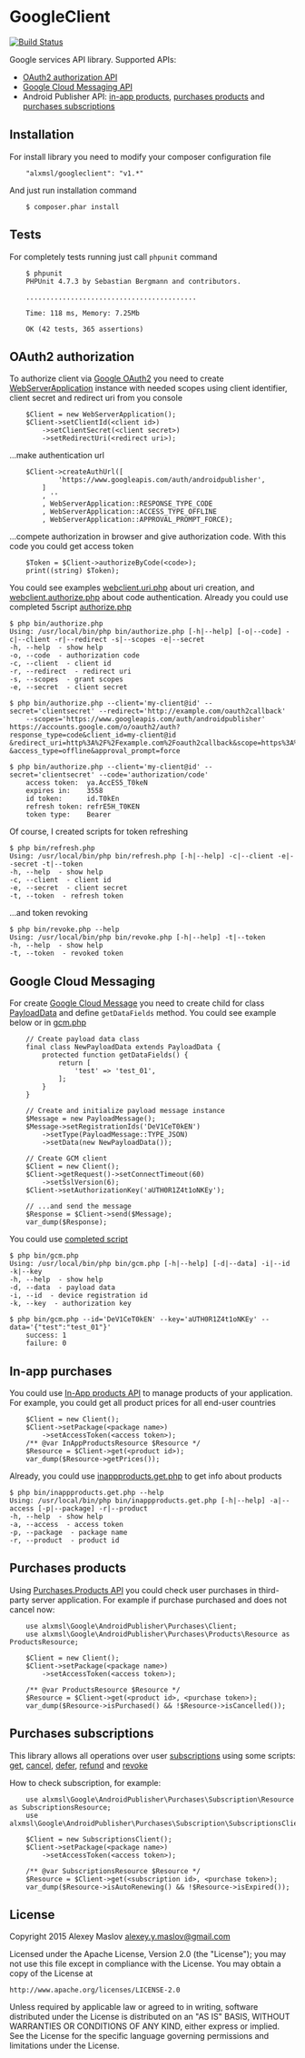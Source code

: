 GoogleClient
===

[![Build Status](https://travis-ci.org/alxmsl/GoogleClient.png?branch=master)](http://travis-ci.org/alxmsl/GoogleClient)

Google services API library. 
Supported APIs:

* [OAuth2 authorization API](/README.md#oauth2)
* [Google Cloud Messaging API](/README.md#gcm)
* Android Publisher API: [in-app products](/README.md#inapp), [purchases products](/README.md#products) and 
 [purchases subscriptions](/README.md#subscriptions)

Installation
---

For install library you need to modify your composer configuration file

```
    "alxmsl/googleclient": "v1.*"
```

And just run installation command

```
    $ composer.phar install
```

Tests
---

For completely tests running just call `phpunit` command

```
    $ phpunit
    PHPUnit 4.7.3 by Sebastian Bergmann and contributors.

    ..........................................
    
    Time: 118 ms, Memory: 7.25Mb
    
    OK (42 tests, 365 assertions)
```

## <a name="oauth2"></a> OAuth2 authorization

To authorize client via [Google OAuth2](https://developers.google.com/android-publisher/authorization) you need to 
 create [WebServerApplication](/source/OAuth2/WebServerApplication.php) instance with needed scopes using client 
 identifier, client secret and redirect uri from you console
  
```
    $Client = new WebServerApplication();
    $Client->setClientId(<client id>)
        ->setClientSecret(<client secret>)
        ->setRedirectUri(<redirect uri>);
```

...make authentication url

```
    $Client->createAuthUrl([
            'https://www.googleapis.com/auth/androidpublisher',
        ]
        , ''
        , WebServerApplication::RESPONSE_TYPE_CODE
        , WebServerApplication::ACCESS_TYPE_OFFLINE
        , WebServerApplication::APPROVAL_PROMPT_FORCE);
```

...compete authorization in browser and give authorization code. With this code you could get access token
 
```
    $Token = $Client->authorizeByCode(<code>);
    print((string) $Token);
```

You could see examples [webclient.uri.php](/examples/webclient.uri.php) about uri creation, and 
 [webclient.authorize.php](/examples/webclient.authorize.php) about code authentication. Already you could use completed 
 5script [authorize.php](/bin/authorize.php)
 
```
$ php bin/authorize.php
Using: /usr/local/bin/php bin/authorize.php [-h|--help] [-o|--code] -c|--client -r|--redirect -s|--scopes -e|--secret
-h, --help  - show help
-o, --code  - authorization code
-c, --client  - client id
-r, --redirect  - redirect uri
-s, --scopes  - grant scopes
-e, --secret  - client secret

$ php bin/authorize.php --client='my-client@id' --secret='clientsecret' --redirect='http://example.com/oauth2callback' 
    --scopes='https://www.googleapis.com/auth/androidpublisher'
https://accounts.google.com/o/oauth2/auth?response_type=code&client_id=my-client@id
&redirect_uri=http%3A%2F%2Fexample.com%2Foauth2callback&scope=https%3A%2F%2Fwww.googleapis.com%2Fauth%2Fandroidpublisher
&access_type=offline&approval_prompt=force

$ php bin/authorize.php --client='my-client@id' --secret='clientsecret' --code='authorization/code'
    access token:  ya.AccES5_T0keN
    expires in:    3558
    id token:      id.T0kEn
    refresh token: refrE5H_T0KEN
    token type:    Bearer

```

Of course, I created scripts for token refreshing

```
$ php bin/refresh.php
Using: /usr/local/bin/php bin/refresh.php [-h|--help] -c|--client -e|--secret -t|--token
-h, --help  - show help
-c, --client  - client id
-e, --secret  - client secret
-t, --token  - refresh token
```

...and token revoking
 
```
$ php bin/revoke.php --help
Using: /usr/local/bin/php bin/revoke.php [-h|--help] -t|--token
-h, --help  - show help
-t, --token  - revoked token
```

## <a name="gcm"></a> Google Cloud Messaging

For create [Google Cloud Message](https://developer.android.com/google/gcm/index.html) you need to create child for 
 class [PayloadData](/source/GCM/Message/PayloadData.php) and define `getDataFields` method. You could see example below 
 or in [gcm.php](/examples/gcm.php)
 
```
    // Create payload data class
    final class NewPayloadData extends PayloadData {
        protected function getDataFields() {
            return [
                'test' => 'test_01',
            ];
        }
    }
    
    // Create and initialize payload message instance
    $Message = new PayloadMessage();
    $Message->setRegistrationIds('DeV1CeT0kEN')
        ->setType(PayloadMessage::TYPE_JSON)
        ->setData(new NewPayloadData());
    
    // Create GCM client
    $Client = new Client();
    $Client->getRequest()->setConnectTimeout(60)
        ->setSslVersion(6);
    $Client->setAuthorizationKey('aUTH0R1Z4t1oNKEy');
    
    // ...and send the message
    $Response = $Client->send($Message);
    var_dump($Response);
```

You could use [completed script](/bin/gcm.php)

```
$ php bin/gcm.php
Using: /usr/local/bin/php bin/gcm.php [-h|--help] [-d|--data] -i|--id -k|--key
-h, --help  - show help
-d, --data  - payload data
-i, --id  - device registration id
-k, --key  - authorization key

$ php bin/gcm.php --id='DeV1CeT0kEN' --key='aUTH0R1Z4t1oNKEy' --data='{"test":"test_01"}'
    success: 1
    failure: 0
```

## <a name="inapp"></a> In-app purchases

You could use [In-App products API](https://developers.google.com/android-publisher/api-ref/inappproducts) to manage 
 products of your application. For example, you could get all product prices for all end-user countries
 
```
    $Client = new Client();
    $Client->setPackage(<package name>)
        ->setAccessToken(<access token>);
    /** @var InAppProductsResource $Resource */
    $Resource = $Client->get(<product id>);
    var_dump($Resource->getPrices());
```

Already, you could use [inappproducts.get.php](/bin/inappproducts.get.php) to get info about products
 
```
$ php bin/inappproducts.get.php --help
Using: /usr/local/bin/php bin/inappproducts.get.php [-h|--help] -a|--access [-p|--package] -r|--product
-h, --help  - show help
-a, --access  - access token
-p, --package  - package name
-r, --product  - product id
```

## <a name="products"></a> Purchases products 

Using [Purchases.Products API]() you could check user purchases in third-party server application. For example if 
 purchase purchased and does not cancel now:

```
    use alxmsl\Google\AndroidPublisher\Purchases\Client;
    use alxmsl\Google\AndroidPublisher\Purchases\Products\Resource as ProductsResource;

    $Client = new Client();
    $Client->setPackage(<package name>)
        ->setAccessToken(<access token>);
    
    /** @var ProductsResource $Resource */
    $Resource = $Client->get(<product id>, <purchase token>);
    var_dump($Resource->isPurchased() && !$Resource->isCancelled());
```

## <a name="subscriptions"></a> Purchases subscriptions 

This library allows all operations over user 
 [subscriptions](https://developers.google.com/android-publisher/api-ref/purchases/subscriptions) using some scripts: 
 [get](/bin/subscriptions.get.php), [cancel](/bin/subscriptions.cancel.php), [defer](/bin/subscriptions.defer.php), 
 [refund](/bin/subscriptions.refund.php) and [revoke](/bin/subscriptions.revoke.php)

How to check subscription, for example:

```
    use alxmsl\Google\AndroidPublisher\Purchases\Subscription\Resource as SubscriptionsResource;
    use alxmsl\Google\AndroidPublisher\Purchases\Subscription\SubscriptionsClient;
    
    $Client = new SubscriptionsClient();
    $Client->setPackage(<package name>)
        ->setAccessToken(<access token>);
    
    /** @var SubscriptionsResource $Resource */
    $Resource = $Client->get(<subscription id>, <purchase token>);
    var_dump($Resource->isAutoRenewing() && !$Resource->isExpired());
```

License
-------

Copyright 2015 Alexey Maslov <alexey.y.maslov@gmail.com>

Licensed under the Apache License, Version 2.0 (the "License");
you may not use this file except in compliance with the License.
You may obtain a copy of the License at

    http://www.apache.org/licenses/LICENSE-2.0

Unless required by applicable law or agreed to in writing, software
distributed under the License is distributed on an "AS IS" BASIS,
WITHOUT WARRANTIES OR CONDITIONS OF ANY KIND, either express or implied.
See the License for the specific language governing permissions and
limitations under the License.
